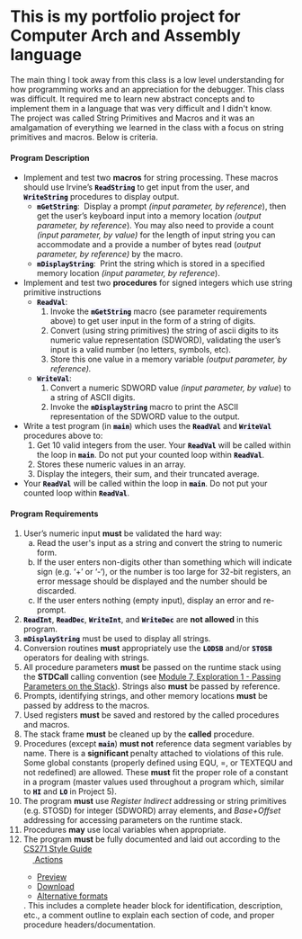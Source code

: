 <h1>This is my portfolio project for Computer Arch and Assembly language</h1>

<p>The main thing I took away from this class is a low level understanding for how programming works and an appreciation for the debugger.  This class was difficult.  It required me to learn new abstract concepts and to implement them in a language that was very difficult and I didn't know.<br>
The project was called String Primitives and Macros and it was an amalgamation of everything we learned in the class with a focus on string primitives and macros.  Below is criteria.  
</p>

<h4><strong>Program Description</strong></h4>
<ul>
<li>Implement and test two <strong>macros</strong> for string processing. These macros should use Irvine’s <code style="color: black; background-color: #eeeeff;"><strong>ReadString</strong></code> to get input from the user, and <code style="color: black; background-color: #eeeeff;"><strong>WriteString</strong></code> procedures to display output.
<ul>
<li><code style="color: black; background-color: #eeeeff;"><strong>mGetString</strong></code>:&nbsp; Display a prompt <em>(input parameter, by reference</em>), then get the user’s keyboard input into a memory location <em>(output parameter, by reference</em>). You may also need to provide a&nbsp;count <em>(input parameter, by value)</em> for the length of input string you can accommodate and a provide a number of bytes read (<em>output parameter, by reference)</em> by the macro.</li>
<li><code style="color: black; background-color: #eeeeff;"><strong>mDisplayString</strong></code>:&nbsp; Print the string which is stored in a specified memory location <em>(input parameter, by reference</em>).</li>
</ul>
</li>
<li>Implement and test two <strong>procedures</strong> for signed integers which use string primitive instructions
<ul>
<li><code style="color: black; background-color: #eeeeff;"><strong>ReadVal</strong></code>:&nbsp;
<ol>
<li>Invoke the <code style="color: black; background-color: #eeeeff;"><strong>mGetString</strong></code> macro (see parameter requirements above) to get user input&nbsp;in the form of a string of digits.</li>
<li>Convert (using string primitives) the string of ascii digits to its numeric value representation (SDWORD), validating the user’s input is a valid number (no letters, symbols, etc).</li>
<li>Store this one value in a memory variable <em>(output parameter, by reference).&nbsp;</em></li>
</ol>
</li>
<li><code style="color: black; background-color: #eeeeff;"><strong>WriteVal</strong></code>:&nbsp;
<ol>
<li>Convert a numeric SDWORD value <em>(input parameter, by value</em>)<i> </i>to a string of ASCII digits.</li>
<li>Invoke the <code style="color: black; background-color: #eeeeff;"><strong>mDisplayString</strong></code> macro to print the ASCII representation of the SDWORD value to the output.</li>
</ol>
</li>
</ul>
</li>
<li>Write a test program (in <code style="color: black; background-color: #eeeeff;"><strong>main</strong></code>) which uses the <code style="color: black; background-color: #eeeeff;"><strong>ReadVal</strong></code> and <code style="color: black; background-color: #eeeeff;"><strong>WriteVal</strong></code> procedures above to:
<ol>
<li>Get 10 valid integers from the user. Your <code style="color: black; background-color: #eeeeff;"><strong>ReadVal</strong></code> will be called within the loop in <code style="color: black; background-color: #eeeeff;"><strong>main</strong></code>. Do not put your counted loop within <code style="color: black; background-color: #eeeeff;"><strong>ReadVal</strong></code>.</li>
<li>Stores these numeric values in an array.</li>
<li>Display the integers, their sum, and their truncated average.</li>
</ol>
</li>
<li>Your <code style="color: black; background-color: #eeeeff;"><strong>ReadVal</strong></code> will be called within the loop in <code style="color: black; background-color: #eeeeff;"><strong>main</strong></code>. Do not put your counted loop within <code style="color: black; background-color: #eeeeff;"><strong>ReadVal</strong></code>.</li>
</ul>

<h4><strong>Program Requirements</strong></h4>

<ol>
<li>User’s numeric input <strong>must</strong> be validated the hard way:
<ol type="a">
<li>Read the user's input as a string and&nbsp;convert the string to numeric form.</li>
<li>If the user enters non-digits other than something which will indicate sign (e.g. ‘+’ or ‘-‘), or the number is too large for 32-bit registers, an error message should be displayed and the number should be discarded.</li>
<li>If the user enters nothing (empty input), display an error and re-prompt.</li>
</ol>
</li>
<li><code style="color: black; background-color: #eeeeff;"><strong>ReadInt</strong></code>,&nbsp;<code style="color: black; background-color: #eeeeff;"><strong>ReadDec</strong></code>,&nbsp;<code style="color: black; background-color: #eeeeff;"><strong>WriteInt</strong></code>, and <code style="color: black; background-color: #eeeeff;"><strong>WriteDec</strong></code> are <strong>not allowed</strong> in this program.</li>
<li><code style="color: black; background-color: #eeeeff;"><strong>mDisplayString</strong></code>&nbsp;must be used to display all strings.</li>
<li>Conversion routines <strong>must</strong> appropriately use the <code style="color: black; background-color: #eeeeff;"><strong>LODSB</strong></code> and/or <code style="color: black; background-color: #eeeeff;"><strong>STOSB</strong></code> operators for dealing with strings.</li>
<li>All procedure parameters <strong>must</strong> be passed on the runtime stack using the <strong>STDCall</strong> calling convention (see <a title="Exploration 1 - Passing Parameters on the Stack" href="https://canvas.oregonstate.edu/courses/1933672/pages/exploration-1-passing-parameters-on-the-stack" data-api-endpoint="https://canvas.oregonstate.edu/api/v1/courses/1933672/pages/exploration-1-passing-parameters-on-the-stack" data-api-returntype="Page">Module 7, Exploration 1 - Passing Parameters on the Stack</a>). Strings also <strong>must</strong> be passed by reference.</li>
<li>Prompts, identifying strings, and other memory locations <strong>must</strong> be passed by address to the macros.</li>
<li>Used registers <strong>must</strong> be saved and restored by the called procedures and macros.</li>
<li>The stack frame <strong>must</strong> be cleaned up by the <strong>called</strong> procedure.</li>
<li>Procedures (except <code style="color: black; background-color: #eeeeff;"><strong>main</strong></code>) <strong>must not</strong> reference data segment variables by name.&nbsp;There is a <strong>significant </strong>penalty attached to violations of this rule.&nbsp; Some global constants (properly defined using EQU, =, or TEXTEQU and not redefined) are allowed. These <strong>must</strong> fit the proper role of a constant in a program (master values used throughout a program which, similar to <code style="color: black; background-color: #eeeeff;"><strong>HI</strong></code>&nbsp;and <code style="color: black; background-color: #eeeeff;"><strong>LO</strong></code> in Project 5).</li>
<li>The program <strong>must</strong> use <em>Register Indirect</em> addressing or string primitives (e.g. STOSD) for integer (SDWORD) array elements, and <em>Base+Offset</em> addressing for accessing parameters on the runtime stack.</li>
<li>Procedures <strong>may</strong> use local variables when appropriate.</li>
<li>The program <strong>must</strong> be fully documented and laid out according to the <span class="ally-file-link-holder link_holder"><span class="instructure_file_holder link_holder instructure_file_link_holder ally-file-link-holder"><a class="inline_disabled preview_in_overlay" title="CS271 Style Guide.pdf" href="https://canvas.oregonstate.edu/courses/1933672/files/100721639/download?wrap=1" data-api-endpoint="https://canvas.oregonstate.edu/api/v1/courses/1933672/files/100721639" data-api-returntype="File" data-id="100721639">CS271 Style Guide</a><div class="inline-block ally-enhancement ally-user-content-dropdown">
    <a href="#" role="button" tabindex="0" class="al-trigger">
        <img style="width:16px; height:16px" src="/images/svg-icons/svg_icon_download.svg" alt="" role="presentation">
        <span class="screenreader-only">Actions</span>
    </a>
    <ul class="al-options">
        <li><a href="https://canvas.oregonstate.edu/courses/1933672/files/100721639/download?wrap=1" class="inline_disabled preview_in_overlay" data-id="100721639">Preview</a></li>
        <li><a href="https://canvas.oregonstate.edu/courses/1933672/files/100721639/download?download_frd=1" data-id="100721639">Download</a></li>
        <li><a href="#" class="ally-accessible-versions" data-id="100721639">Alternative formats</a></li>
    </ul>
</div></span></span>. This includes a complete header block for identification, description, etc., a comment outline to explain each section of code, and proper procedure headers/documentation.</li>
</ol>
